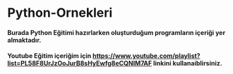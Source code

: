 # Python-Ornekleri

#### Burada Python Eğitimi hazırlarken oluşturduğum programların içeriği yer almaktadır.


#### Youtube Eğitim içeriğim için https://www.youtube.com/playlist?list=PL58F8UrJzOoJurB8sHyEwfg8eCQNIM7AF linkini kullanaiblirsiniz.
